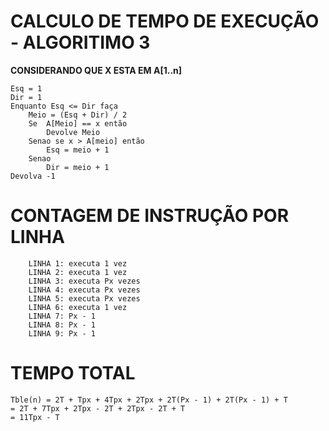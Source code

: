 # CALCULO DE TEMPO DE EXECUÇÃO - ALGORITIMO 3

**CONSIDERANDO QUE X ESTA EM A[1..n]**

```http
Esq = 1
Dir = 1
Enquanto Esq <= Dir faça
    Meio = (Esq + Dir) / 2
    Se  A[Meio] == x então
        Devolve Meio
    Senao se x > A[meio] então
        Esq = meio + 1
    Senao
        Dir = meio + 1
Devolva -1
```

# CONTAGEM DE INSTRUÇÃO POR LINHA
```http
    LINHA 1: executa 1 vez
    LINHA 2: executa 1 vez
    LINHA 3: executa Px vezes
    LINHA 4: executa Px vezes
    LINHA 5: executa Px vezes
    LINHA 6: executa 1 vez
    LINHA 7: Px - 1
    LINHA 8: Px - 1
    LINHA 9: Px - 1
```

# TEMPO TOTAL

```http
Tble(n) = 2T + Tpx + 4Tpx + 2Tpx + 2T(Px - 1) + 2T(Px - 1) + T
= 2T + 7Tpx + 2Tpx - 2T + 2Tpx - 2T + T
= 11Tpx - T
```
